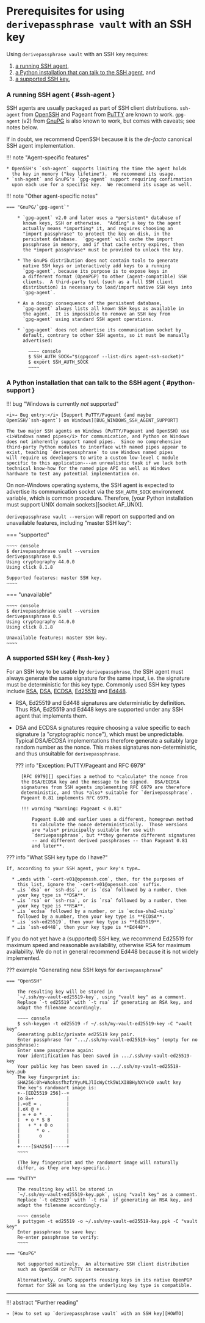 # Prerequisites for using `derivepassphrase vault` with an SSH key

Using `derivepassphrase vault` with an SSH key requires:

 1. [a running SSH agent](#ssh-agent),
 2. [a Python installation that can talk to the SSH
    agent](#python-support), and
 3. [a supported SSH key.](#ssh-key)

### A running SSH agent { #ssh-agent }

SSH agents are usually packaged as part of SSH client distributions.
`ssh-agent` from [OpenSSH][] and Pageant from [PuTTY][] are known to
work. `gpg-agent` (v2) from [GnuPG][] is also known to work, but comes
with caveats; see notes below.

If in doubt, we recommend OpenSSH because it is the <i>de-facto</i>
canonical SSH agent implementation.

!!! note "Agent-specific features"

    * OpenSSH's `ssh-agent` supports limiting the time the agent holds
      the key in memory ("key lifetime").  We recommend its usage.
    * `ssh-agent` and GnuPG's `gpg-agent` support requiring confirmation
      upon each use for a specific key.  We recommend its usage as well.

<section markdown id=agent-specific-notes>

!!! note "Other agent-specific notes"

    === "GnuPG/`gpg-agent`"

        * `gpg-agent` v2.0 and later uses a *persistent* database of
          known keys, SSH or otherwise.  "Adding" a key to the agent
          actually means *importing* it, and requires choosing an
          "import passphrase" to protect the key on disk, in the
          persistent database.  `gpg-agent` will cache the import
          passphrase in memory, and if that cache entry expires, then
          the *import passphrase* must be provided to unlock the key.

        * The GnuPG distribution does not contain tools to generate
          native SSH keys or interactively add keys to a running
          `gpg-agent`, because its purpose is to expose keys in
          a different format (OpenPGP) to other (agent-compatible) SSH
          clients.  A third-party tool (such as a full SSH client
          distribution) is necessary to load/import native SSH keys into
          `gpg-agent`.

        * As a design consequence of the persistent database,
          `gpg-agent` always lists all known SSH keys as available in
          the agent.  It is impossible to remove an SSH key from
          `gpg-agent` using standard SSH agent operations.

        * `gpg-agent` does not advertise its communication socket by
          default, contrary to other SSH agents, so it must be manually
          advertised:

            ~~~~ console
            $ SSH_AUTH_SOCK="$(gpgconf --list-dirs agent-ssh-socket)"
            $ export SSH_AUTH_SOCK
            ~~~~

</section>

### A Python installation that can talk to the SSH agent { #python-support }

!!! bug "Windows is currently *not* supported"

    <i>→ Bug entry:</i> [Support PuTTY/Pageant (and maybe
    OpenSSH/`ssh-agent`) on Windows][BUG_WINDOWS_SSH_AGENT_SUPPORT]

    The two major SSH agents on Windows (PuTTY/Pageant and OpenSSH) use
    <i>Windows named pipes</i> for communication, and Python on Windows
    does not inherently support named pipes.  Since no comprehensive
    third-party Python modules to interface with named pipes appear to
    exist, teaching `derivepassphrase` to use Windows named pipes
    will require us developers to write a custom low-level C module
    specific to this application---an unrealistic task if we lack both
    technical know-how for the named pipe API as well as Windows
    hardware to test any potential implementation on.

On non-Windows operating systems, the SSH agent is expected to advertise
its communication socket via the `SSH_AUTH_SOCK` environment variable,
which is common procedure.  Therefore, [your Python installation must
support UNIX domain sockets][socket.AF_UNIX].

`derivepassphrase vault --version` will report on supported and on
unavailable features, including "master SSH key":

=== "supported"

    ~~~~ console
    $ derivepassphrase vault --version
    derivepassphrase 0.5
    Using cryptography 44.0.0
    Using click 8.1.8

    Supported features: master SSH key.
    ~~~~

=== "unavailable"

    ~~~~ console
    $ derivepassphrase vault --version
    derivepassphrase 0.5
    Using cryptography 44.0.0
    Using click 8.1.8

    Unavailable features: master SSH key.
    ~~~~

### A supported SSH key { #ssh-key }

For an SSH key to be usable by `derivepassphrase`, the SSH agent must
always generate the same signature for the same input, i.e. the
signature must be deterministic for this key type.  Commonly used SSH
key types include [RSA][], [DSA][], [ECDSA][], [Ed25519][] and
[Ed448][].

  [RSA]: https://en.wikipedia.org/wiki/RSA_(cryptosystem)
  [DSA]: https://en.wikipedia.org/wiki/Digital_Signature_Algorithm
  [ECDSA]: https://en.wikipedia.org/wiki/Elliptic_Curve_Digital_Signature_Algorithm
  [Ed25519]: https://en.wikipedia.org/wiki/EdDSA#Ed25519
  [Ed448]: https://en.wikipedia.org/wiki/EdDSA#Ed448

* RSA, Ed25519 and Ed448 signatures are deterministic by definition.
  Thus RSA, Ed25519 and Ed448 keys are supported under any SSH agent
  that implements them.

* DSA and ECDSA signatures require choosing a value specific to each
  signature (a "cryptographic nonce"), which must be unpredictable.
  Typical DSA/ECDSA implementations therefore generate a suitably large
  random number as the nonce.  This makes signatures non-deterministic,
  and thus unsuitable for `derivepassphrase`.

    ??? info "Exception: PuTTY/Pageant and RFC 6979"

        [RFC 6979][] specifies a method to *calculate* the nonce from
        the DSA/ECDSA key and the message to be signed.  DSA/ECDSA
        signatures from SSH agents implementing RFC 6979 are therefore
        deterministic, and thus *also* suitable for `derivepassphrase`.
        Pageant 0.81 implements RFC 6979.

        !!! warning "Warning: Pageant < 0.81"

            Pageant 0.80 and earlier uses a different, homegrown method
            to calculate the nonce deterministically.  Those versions
            are *also* prinicipally suitable for use with
            `derivepassphrase`, but **they generate different signatures
            -- and different derived passphrases -- than Pageant 0.81
            and later**.

??? info "What SSH key type do I have?"

    If, according to your SSH agent, your key's type…

      * …ends with `-cert-v01@openssh.com`, then, for the purposes of
        this list, ignore the `-cert-v01@openssh.com` suffix.
      * …is `dsa` or `ssh-dss`, or is `dsa` followed by a number, then
        your key type is **DSA**.
      * …is `rsa` or `ssh-rsa`, or is `rsa` followed by a number, then
        your key type is **RSA**.
      * …is `ecdsa` followed by a number, or is `ecdsa-sha2-nistp`
        followed by a number, then your key type is **ECDSA**.
      * …is `ssh-ed25519`, then your key type is **Ed25519**.
      * …is `ssh-ed448`, then your key type is **Ed448**.

If you do not yet have a (supported) SSH key, we recommend Ed25519 for
maximum speed and reasonable availability, otherwise RSA for maximum
availability.  We do not in general recommend Ed448 because it is not
widely implemented.

??? example "Generating new SSH keys for `derivepassphrase`"

    === "OpenSSH"

        The resulting key will be stored in
        `~/.ssh/my-vault-ed25519-key`, using "vault key" as a comment.
        Replace `-t ed25519` with `-t rsa` if generating an RSA key, and
        adapt the filename accordingly.

        ~~~~ console
        $ ssh-keygen -t ed25519 -f ~/.ssh/my-vault-ed25519-key -C "vault key"
        Generating public/private ed25519 key pair.
        Enter passphrase for ".../.ssh/my-vault-ed25519-key" (empty for no passphrase): 
        Enter same passphrase again:
        Your identification has been saved in .../.ssh/my-vault-ed25519-key
        Your public key has been saved in .../.ssh/my-vault-ed25519-key.pub
        The key fingerprint is:
        SHA256:0h+WAokssfhzfzVyuMLJlIcWyCtk5WiXI8BHyhXYxC0 vault key
        The key's randomart image is:
        +--[ED25519 256]--+
        |o B=+            |
        |.=oE = .         |
        |.oX @ +          |
        | = + o * . .     |
        |  + o * S B      |
        |   + * + O o     |
        |      * o .      |
        |       o         |
        |                 |
        +----[SHA256]-----+
        ~~~~

        (The key fingerprint and the randomart image will naturally
        differ, as they are key-specific.)

    === "PuTTY"

        The resulting key will be stored in
        `~/.ssh/my-vault-ed25519-key.ppk`, using "vault key" as a comment.
        Replace `-t ed25519` with `-t rsa` if generating an RSA key, and
        adapt the filename accordingly.

        ~~~~ console
        $ puttygen -t ed25519 -o ~/.ssh/my-vault-ed25519-key.ppk -C "vault key"
        Enter passphrase to save key: 
        Re-enter passphrase to verify: 
        ~~~~

    === "GnuPG"

        Not supported natively.  An alternative SSH client distribution
        such as OpenSSH or PuTTY is necessary.

        Alternatively, GnuPG supports reusing keys in its native OpenPGP
        format for SSH as long as the underlying key type is compatible.

---

!!! abstract "Further reading"

    → [How to set up `derivepassphrase vault` with an SSH key][HOWTO]

[HOWTO]: ../how-tos/ssh-key.md
[GnuPG]: https://gnupg.org/
[BUG_WINDOWS_SSH_AGENT_SUPPORT]: ../wishlist/windows-ssh-agent-support.md
[OpenSSH]: https://www.openssh.com/
[PuTTY]: https://www.chiark.greenend.org.uk/~sgtatham/putty/
[PYTHON_AF_UNIX]: https://docs.python.org/3/library/socket.html#socket.AF_UNIX
[RFC 6979]: https://www.rfc-editor.org/rfc/rfc6979
